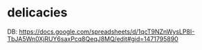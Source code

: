 # delicacies
DB: https://docs.google.com/spreadsheets/d/1qcT9NZnWysLP8I-TbJA5Wn0XjRUY6saxPcq8QeqJ8MQ/edit#gid=1471795890